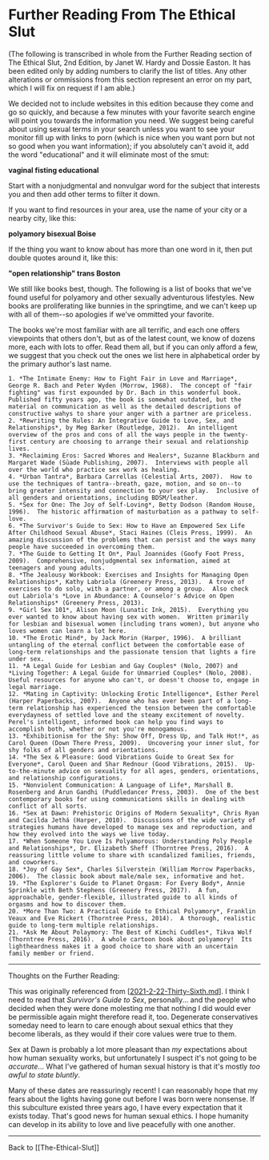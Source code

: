 # Further Reading From The Ethical Slut

(The following is transcribed in whole from the Further Reading section of The Ethical Slut, 2nd Edition, by Janet W. Hardy and Dossie Easton.  It has been edited only by adding numbers to clarify the list of titles.  Any other alterations or ommissions from this section represent an error on my part, which I will fix on request if I am able.)

We decided not to include websites in this edition because they come and go so quickly, and because a few minutes with your favorite search engine will point you towards the information you need.  We suggest being careful about using sexual terms in your search unless you want to see your monitor fill up with links to porn (which is nice when you want porn but not so good when you want information); if you absolutely can't avoid it, add the word "educational" and it will eliminate most of the smut:

**vaginal fisting educational**

Start with a nonjudgmental and nonvulgar word for the subject that interests you and then add other terms to filter it down.

If you want to find resources in your area, use the name of your city or a nearby city, like this:

**polyamory bisexual Boise**

If the thing you want to know about has more than one word in it, then put double quotes around it, like this:

**"open relationship" trans Boston**

We still like books best, though.  The following is a list of books that we've found useful for polyamory and other sexually adventurous lifestyles.  New books are proliferating like bunnies in the springtime, and we can't keep up with all of them--so apologies if we've ommitted your favorite.

The books we're most familiar with are all terrific, and each one offers viewpoints that others don't, but as of the latest count, we know of dozens more, each with lots to offer.  Read them all, but if you can only afford a few, we suggest that you check out the ones we list here in alphabetical order by the primary author's last name.

    1. *The Intimate Enemy: How to Fight Fair in Love and Marriage*, George R. Bach and Peter Wyden (Morrow, 1968).  The concept of "fair fighting" was first expounded by Dr. Bach in this wonderful book.  Published fifty years ago, the book is somewhat outdated, but the material on communication as well as the detailed descriptions of constructive wahys to share your anger with a partner are priceless.
    2. *Rewriting the Rules: An Integrative Guide to Love, Sex, and Relationships*, by Meg Barker (Routledge, 2012).  An intelligent overview of the pros and cons of all the ways people in the twenty-first century are choosing to arrange their sexual and relationship lives.
    3. *Reclaiming Eros: Sacred Whores and Healers*, Suzanne Blackburn and Margaret Wade (Sūade Publishing, 2007).  Interviews with people all over the world who practice sex work as healing.
    4. *Urban Tantra*, Barbara Carrellas (Celestial Arts, 2007).  How to use the techniques of tantra--breath, gaze, motion, and so on--to bring greater intensity and connection to your sex play.  Inclusive of all genders and orientations, including BDSM/leather.
    5. *Sex for One: The Joy of Self-Loving*, Betty Dodson (Random House, 1996).  The historic affirmation of masturbation as a pathway to self-love.
    6. *The Survivor's Guide to Sex: How to Have an Empowered Sex Life After Childhood Sexual Abuse*, Staci Haines (Cleis Press, 1999).  An amazing discussion of the problems that can persist and the ways many people have succeeded in overcoming them.
    7. *The Guide to Getting It On*, Paul Joannides (Goofy Foot Press, 2009).  Comprehensive, nonjudgmental sex information, aimed at teenagers and young adults.
    8. *The Jealousy Workbook: Exercises and Insights for Managing Open Relationships*, Kathy Labriola (Greenery Press, 2013).  A trove of exercises to do solo, with a partner, or among a group.  Also check out Labriola's *Love in Abundance: A Counselor's Advice on Open Relationships* (Greenery Press, 2013).
    9. *Girl Sex 101*, Alison Moon (Lunatic Ink, 2015).  Everything you ever wanted to know about having sex with women.  Written primarily for lesbian and bisexual women (including trans women), but anyone who loves women can learn a lot here.
    10. *The Erotic Mind*, by Jack Morin (Harper, 1996).  A brilliant untangling of the eternal conflict between the comfortable ease of long-term relationships and the passionate tension that lights a fire under sex.
    11. *A Legal Guide for Lesbian and Gay Couples* (Nolo, 2007) and *Living Together: A Legal Guide for Unmarried Couples* (Nolo, 2008).  Useful resources for anyone who can't, or doesn't choose to, engage in legal marriage.
    12. *Mating in Captivity: Unlocking Erotic Intelligence*, Esther Perel (Harper Paperbacks, 2007).  Anyone who has ever been part of a long-term relationship has experienced the tension between the comfortable everydayness of settled love and the steamy excitement of novelty.  Perel's intelligent, informed book can help you find ways to accomplish both, whether or not you're monogamous.
    13. *Exhibitionism for the Shy: Show Off, Dress Up, and Talk Hot!*, as Carol Queen (Down There Press, 2009).  Uncovering your inner slut, for shy folks of all genders and orientations.
    14. *The Sex & Pleasure: Good Vibrations Guide to Great Sex for Everyone*, Carol Queen and Shar Rednour (Good Vibrations, 2015).  Up-to-the-minute advice on sexuality for all ages, genders, orientations, and relationship configurations.
    15. *Nonviolent Communication: A Language of Life*, Marshall B. Rosenberg and Arun Gandhi (Puddledancer Press, 2003).  One of the best contemporary books for using communications skills in dealing with conflict of all sorts.
    16. *Sex at Dawn: Prehistoric Origins of Modern Sexuality*, Chris Ryan and Cacilda Jethá (Harper, 2010).  Discussions of the wide variety of strategies humans have developed to manage sex and reproduction, and how they evolved into the ways we live today.
    17. *When Someone You Love Is Polyamorous: Understanding Poly People and Relationships*, Dr. Elizabeth Sheff (Thorntree Press, 2016).  A reassuring little volume to share with scandalized families, friends, and coworkers.
    18. *Joy of Gay Sex*, Charles Silverstein (William Morrow Paperbacks, 2006).  The classic book about male/male sex, informative and hot.
    19. *The Explorer's Guide to Planet Orgasm: For Every Body*, Annie Sprinkle with Beth Stephens (Greenery Press, 2017).  A fun, approachable, gender-flexible, illustrated guide to all kinds of orgasms and how to discover them.
    20. *More Than Two: A Practical Guide to Ethical Polyamory*, Franklin Veaux and Eve Rickert (Thorntree Press, 2014).  A thorough, realistic guide to long-term multiple relationships.
    21. *Ask Me About Polaymory: The Best of Kimchi Cuddles*, Tikva Wolf (Thorntree Press, 2016).  A whole cartoon book about polyamory!  Its lightheardness makes it a good choice to share with an uncertain family member or friend.
    

---
Thoughts on the Further Reading:

This was originally referenced from [[2021-2-22-Thirty-Sixth.md]].  I think I need to read that *Survivor's Guide to Sex*, personally... and the people who decided when they were done molesting me that nothing I did would ever be permissible again might therefore read it, too.  Degenerate conservatives someday need to learn to care enough about sexual ethics that they become liberals, as they would if their core values were true to them.

Sex at Dawn is probably a lot more pleasant than *my* expectations about how human sexuality works, but unfortunately I suspect it's not going to be *accurate*...  What I've gathered of human sexual history is that it's mostly *too awful to state bluntly*.

Many of these dates are reassuringly recent!  I can reasonably hope that my fears about the lights having gone out before I was born were nonsense.  If this subculture existed three years ago, I have every expectation that it exists today.  That's good news for human sexual ethics.  I hope humanity can develop in its ability to love and live peacefully with one another.

---
Back to [[The-Ethical-Slut]]

[//begin]: # "Autogenerated link references for markdown compatibility"
[2021-2-22-Thirty-Sixth.md]: 2021-2-22-Thirty-Sixth.md "2021-2-22-Thirty-Sixth"
[//end]: # "Autogenerated link references"